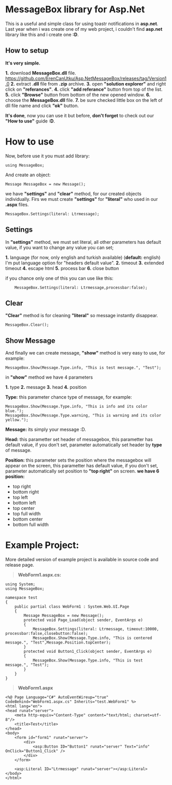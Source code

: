 # MessageBox library for Asp.Net

This is a useful and simple class for using toastr notifications in **asp.net**. Last year when i was create one of my web project, i couldn't find **asp.net** library like this and i create one **:D**.

## How to setup

**It's very simple.**

 **1.** download **MessageBox.dll** file.
https://github.com/ErenCanUtku/Asp.NetMessageBox/releases/tag/Version1.0
 **2.**	extract **.dll** file from **.zip** archive.
 **3.**	open **"solution explorer"** and right click on **"referances"**.
 **4.**	click **"add referance"** button from top of the list.
 **5.**	click **"Browse"** button from bottom of the new opened window.
 **6.**	choose the **MessageBox.dll** file.
 **7.**	be sure checked little box on the left of dll file name and click **"ok"** button.
 
**It's done**, now you can use it but before, **don't forget** to check out our **"How to use"** guide **:D**. 

# How to use

Now, before use it you must add library:

    using MessageBox;
And create an object:

    Message MessageBox = new Message();
we have **"settings"** and **"clear"** method, for our created objects individually.
Firs we must create **"settings"** for **"literal"** who used in our **.aspx** files. 

    MessageBox.Settings(literal: Ltrmessage);

## Settings

In **"settings"** method, we must set literal, all other parameters has default value, if you want to change any value  you can set;

**1.** language (for now, only english and turkish available) (**default:** english)
I'm put language option for "headers default value".
**2.** timeout 
**3.** extended timeout
**4.** escape html
**5.** process bar
**6.** close button
 
if you chance only one of this you can use like this:

	    MessageBox.Settings(literal: Ltrmessage,processbar:false);

## Clear
**"Clear"** method is for cleaning **"literal"** so message instantly disappear.

    MessageBox.Clear();

## Show Message

 And finally we can create message, **"show"** method is very easy to use, for example:

    MessageBox.Show(Message.Type.info, "This is test message.", "Test");
in **"show"** method  we have 4 parameters

**1.** type
**2.** message
**3.** head
**4.** position

**Type:** this parameter chance type of message, for example:

    MessageBox.Show(Message.Type.info, "This is info and its color blue.");
    MessageBox.Show(Message.Type.warning, "This is warning and its color yellow.");
    
**Message:** its simply your message :D.

**Head:** this parametter set header of messagebox, this parametter has default value, if you don't set, parameter automatically set header by **type** of message.

**Position:** this parameter sets the position where the messagebox will appear on the screen, this parametter has default value, if you don't set, parameter automatically set position to **"top right"** on screen.
**we have 6 position:**

 - top right
 - bottom right
 - top left
 - bottom left
 - top center
 - top full width
 - bottom center
 - bottom full width

# Example Project:
More detailed version of example project is available in source code and release page.
>**WebForm1.aspx.cs:**

    using System;
	using MessageBox;

	namespace test
	{
	    public partial class WebForm1 : System.Web.UI.Page
	    {
	        Message MessageBox = new Message();
	        protected void Page_Load(object sender, EventArgs e)
	        {
	            MessageBox.Settings(literal: Ltrmessage, timeout:10000, processbar:false,closebutton:false);
	            MessageBox.Show(Message.Type.info, "This is centered message.", "Test",Message.Position.topCenter);
	        }
	        protected void Button1_Click(object sender, EventArgs e)
	        {
	            MessageBox.Show(Message.Type.info, "This is test message.", "Test");
	        }
	    }
	}
>**WebForm1.aspx**

    <%@ Page Language="C#" AutoEventWireup="true" CodeBehind="WebForm1.aspx.cs" Inherits="test.WebForm1" %>
	<html lang="en">
	<head runat="server">
	    <meta http-equiv="Content-Type" content="text/html; charset=utf-8"/>
	    <title>Test</title>
	</head>
	<body>
	    <form id="form1" runat="server">
	        <div>
	            <asp:Button ID="Button1" runat="server" Text="info" OnClick="Button1_Click" />
	        </div>
	    </form>

	    <asp:Literal ID="Ltrmessage" runat="server"></asp:Literal>
	</body>
	</html>
